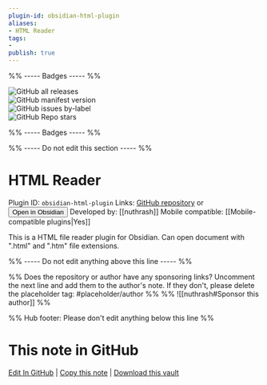```yaml
---
plugin-id: obsidian-html-plugin
aliases:
- HTML Reader
tags: 
- 
publish: true
---
```


%% ----- Badges ----- %%

![GitHub all releases](https://img.shields.io/github/downloads/nuthrash/obsidian-html-plugin/total?color=573E7A&logo=github&style=for-the-badge)   
![GitHub manifest version](https://img.shields.io/github/manifest-json/v/nuthrash/obsidian-html-plugin?color=573E7A&logo=github&style=for-the-badge)   
![GitHub issues by-label](https://img.shields.io/github/issues/nuthrash/obsidian-html-plugin/help%20wanted?color=573E7A&logo=github&style=for-the-badge)   
![GitHub Repo stars](https://img.shields.io/github/stars/nuthrash/obsidian-html-plugin?color=573E7A&logo=github&style=for-the-badge)

%% ----- Badges ----- %%

%% ----- Do not edit this section ----- %%

# HTML Reader

Plugin ID: `obsidian-html-plugin`
Links: [GitHub repository](https://github.com/nuthrash/obsidian-html-plugin) or [<button id=HH>Open in Obsidian</button>](obsidian://show-plugin?id=obsidian-html-plugin)
Developed by: [[nuthrash]]
Mobile compatible: [[Mobile-compatible plugins|Yes]]

This is a HTML file reader plugin for Obsidian. Can open document with ".html" and ".htm" file extensions.

%% ----- Do not edit anything above this line ----- %% 

%% Does the repository or author have any sponsoring links? Uncomment the next line and add them to the author's note. If they don't, please delete the placeholder tag: #placeholder/author %%
%% ![[nuthrash#Sponsor this author]] %%

%% Hub footer: Please don't edit anything below this line %%

# This note in GitHub

<span class="git-footer">[Edit In GitHub](https://github.dev/obsidian-community/obsidian-hub/blob/main/02%20-%20Community%20Expansions/02.05%20All%20Community%20Expansions/Plugins/obsidian-html-plugin.md "git-hub-edit-note") | [Copy this note](https://raw.githubusercontent.com/obsidian-community/obsidian-hub/main/02%20-%20Community%20Expansions/02.05%20All%20Community%20Expansions/Plugins/obsidian-html-plugin.md "git-hub-copy-note") | [Download this vault](https://github.com/obsidian-community/obsidian-hub/archive/refs/heads/main.zip "git-hub-download-vault") </span>
